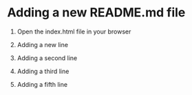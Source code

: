 # Adding a new README.md file

1. Open the index.html file in your browser

2. Adding a new line

3. Adding a second line

4. Adding a third line

5. Adding a fifth line
